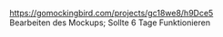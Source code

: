 https://gomockingbird.com/projects/gc18we8/h9Dce5 <br>
Bearbeiten des Mockups; Sollte 6 Tage Funktionieren
